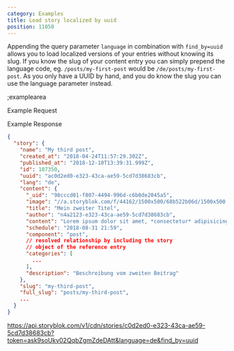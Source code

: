 ```yaml
---
category: Examples
title: Load story localized by uuid
position: 11050
---
```


Appending the query parameter `language` in combination with `find_by=uuid` allows you to load localized versions of your entries without knowing its slug. If you know the slug of your content entry you can simply prepend the language code, eg. `/posts/my-first-post` would be `/de/posts/my-first-post`. As you only have a UUID by hand, and you do know the slug you can use the language parameter instead.

;examplearea

Example Request

<RequestExample url="https://api.storyblok.com/v1/cdn/stories/c0d2ed0-e323-43ca-ae59-5cd7d38683cb?token=ask9soUkv02QqbZgmZdeDAtt&language=de&find_by=uuid"></RequestExample>

Example Response

```json
{  
  "story": {
    "name": "My third post",
    "created_at": "2018-04-24T11:57:29.302Z",
    "published_at": "2018-12-10T13:39:31.999Z",
    "id": 107350,
    "uuid": "ac0d2ed0-e323-43ca-ae59-5cd7d38683cb",
    "lang": "de",
    "content": {
      "_uid": "98cccd01-f807-4494-996d-c6b0de2045a5",
      "image": "//a.storyblok.com/f/44162/1500x500/68b522b06d/1500x500.jpeg",
      "title": "Mein zweiter Titel",
      "author": "n4a2123-e323-43ca-ae59-5cd7d38683cb",
      "content": "Lorem ipsum dolor sit amet, *consectetur* adipisicing elit, sed do eiusmod\ntempor incididunt ut **labore et dolore magna aliqua**.",
      "schedule": "2018-08-31 21:59",
      "component": "post",
      // resolved relationship by including the story 
      // object of the reference entry
      "categories": [
        ...
      ],
      "description": "Beschreibung vom zweiten Beitrag"
    },
    "slug": "my-third-post",
    "full_slug": "posts/my-third-post",
    ...
  }
}
```

https://api.storyblok.com/v1/cdn/stories/c0d2ed0-e323-43ca-ae59-5cd7d38683cb?token=ask9soUkv02QqbZgmZdeDAtt&language=de&find_by=uuid